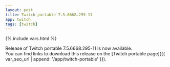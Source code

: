 ```yaml
---
layout: post
title: Twitch portable 7.5.6668.295-11
app: twitch
tags: [twitch]
---
```

{% include vars.html %}

Release of Twitch portable 7.5.6668.295-11 is now available.<br />
You can find links to download this release on the [Twitch portable page]({{ var_seo_url | append: '/app/twitch-portable' }}).